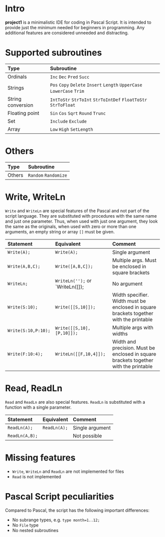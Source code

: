 # Intro

**project1** is a minimalistic IDE for coding in Pascal Script. It is intended to provide just the minimum needed for beginners in programming. Any additional features are considered unneeded and distracting.
  
# Supported subroutines

| Type | Subroutine  |
| :------------ | :------------ |
| Ordinals | `Inc` `Dec` `Pred` `Succ` |
| Strings  | `Pos` `Copy` `Delete` `Insert` `Length` `UpperCase` `LowerCase` `Trim`  |
| String conversion | `IntToStr` `StrToInt` `StrToIntDef` `FloatToStr` `StrToFloat`  |
| Floating point  | `Sin` `Cos` `Sqrt` `Round` `Trunc` |
| Set  | `Include` `Exclude` |
| Array  | `Low` `High` `SetLength` |

# Others

| Type | Subroutine  |
| :------------ | :------------ |
| Others | `Random` `Randomize` |

# Write, WriteLn

`Write` and `WriteLn` are special features of the Pascal and not part of the script language. They are substituted with procedures with the same name and just one parameter. Thus, when used with just one argument, they look the same as the originals, when used with zero or more than one arguments, an empty string or array `[]` must be given. 

| Statement  | Equivalent  | Comment | 
| :------------ | :------------ | :------------ |
| `Write(A);`  | `Write(A);`  | Single argument |
| `Write(A,B,C);`  | `Write([A,B,C]);`  | Multiple args. Must be enclosed in square brackets |
| `WriteLn;` | `WriteLn('');` or `WriteLn([]);  | No argument |
| `Write(S:10);`  | `Write([[S,10]]);` | Width specifier. Width must be enclosed in square brackets together with the printable |
| `Write(S:10,P:10);`  | `Write([[S,10],[P,10]]);` | Multiple args with widths |
| `Write(F:10:4);` | `WriteLn([[F,10,4]]);` | Width and precision. Must be enclosed in square brackets together with the printable  |

# Read, ReadLn
`Read` and `ReadLn` are also special features. `ReadLn` is substituted with a function with a single parameter.

| Statement  | Equivalent  | Comment |
| :------------ | :------------ | :------------ |
| `ReadLn(A);`  | `ReadLn(A);`  | Single argument |
| `ReadLn(A,B);` |  | Not possible |

# Missing features

- `Write`, `WriteLn` and `ReadLn` are not implemented for files
- `Read` is not implemented

# Pascal Script peculiarities

Compared to Pascal, the script has the following important differences:

- No subrange types, e.g. `type month=1..12;` 
- No `File` type 
- No nested subroutines



